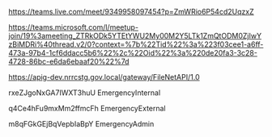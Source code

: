 

https://teams.live.com/meet/9349958097454?p=ZmWRio6P54cd2UqzxZ


https://teams.microsoft.com/l/meetup-join/19%3ameeting_ZTRkODk5YTEtYWU2My00M2Y5LTk1ZmQtODM0ZjIwYzBiMDRi%40thread.v2/0?context=%7b%22Tid%22%3a%223f03cee1-a6ff-473a-97b4-1cf6ddacc5b6%22%2c%22Oid%22%3a%220de20fa3-3c28-4728-86bc-e6da6ebaaf20%22%7d


https://apig-dev.nrrcstg.gov.local/gateway/FileNetAPI/1.0



rxeZJgoNxGA7IWXT3huU	EmergencyInternal

q4Ce4hFu9mxMm2ffmcFh	EmergencyExternal

m8qFGkGEjBqVepbIaBpY	EmergencyAdmin
